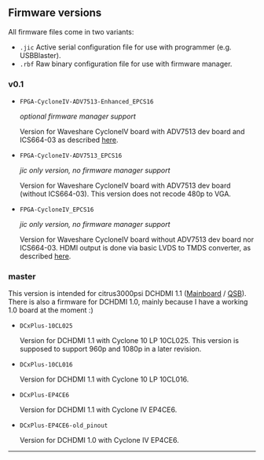## Firmware versions

All firmware files come in two variants:
- `.jic` Active serial configuration file for use with programmer (e.g. USBBlaster).
- `.rbf` Raw binary configuration file for use with firmware manager.

### v0.1

- `FPGA-CycloneIV-ADV7513-Enhanced_EPCS16`

  *optional firmware manager support*

  Version for Waveshare CycloneIV board with ADV7513 dev board and ICS664-03 as described [here][builddoc].

- `FPGA-CycloneIV-ADV7513_EPCS16`

  *jic only version, no firmware manager support*

  Version for Waveshare CycloneIV board with ADV7513 dev board (without ICS664-03).
  This version does not recode 480p to VGA.

- `FPGA-CycloneIV_EPCS16`

  *jic only version, no firmware manager support*

  Version for Waveshare CycloneIV board without ADV7513 dev board nor ICS664-03.
  HDMI output is done via basic LVDS to TMDS converter, as described [here][docs].

### master

This version is intended for citrus3000psi DCHDMI 1.1 ([Mainboard][citrus3000psi-oshpark-mainboard] / [QSB][citrus3000psi-oshpark-qsb]). There is also a firmware for DCHDMI 1.0, mainly because I have a working 1.0 board at the moment :)

- `DCxPlus-10CL025`

  Version for DCHDMI 1.1 with Cyclone 10 LP 10CL025. This version is supposed to support 960p and 1080p in a later revision.

- `DCxPlus-10CL016`

  Version for DCHDMI 1.1 with Cyclone 10 LP 10CL016.

- `DCxPlus-EP4CE6`

  Version for DCHDMI 1.1 with Cyclone IV EP4CE6.

- `DCxPlus-EP4CE6-old_pinout`

  Version for DCHDMI 1.0 with Cyclone IV EP4CE6.

---

[builddoc]: https://github.com/chriz2600/DreamcastHDMI/blob/master/Build.md
[docs]: https://github.com/chriz2600/DreamcastHDMI/blob/master/Documentation.md
[citrus3000psi-oshpark-mainboard]: https://oshpark.com/shared_projects/N92txcNt
[citrus3000psi-oshpark-qsb]: https://oshpark.com/shared_projects/N0YmRkIu
